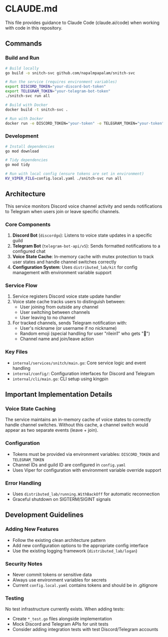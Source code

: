 # CLAUDE.md

This file provides guidance to Claude Code (claude.ai/code) when working with code in this repository.

## Commands

### Build and Run
```bash
# Build locally
go build -o snitch-svc github.com/napalmpapalam/snitch-svc

# Run the service (requires environment variables)
export DISCORD_TOKEN="your-discord-bot-token"
export TELEGRAM_TOKEN="your-telegram-bot-token"
./snitch-svc run all

# Build with Docker
docker build -t snitch-svc .

# Run with Docker
docker run -e DISCORD_TOKEN="your-token" -e TELEGRAM_TOKEN="your-token" snitch-svc
```

### Development
```bash
# Install dependencies
go mod download

# Tidy dependencies
go mod tidy

# Run with local config (ensure tokens are set in environment)
KV_VIPER_FILE=config.local.yaml ./snitch-svc run all
```

## Architecture

This service monitors Discord voice channel activity and sends notifications to Telegram when users join or leave specific channels.

### Core Components

1. **Discord Bot** (`discordgo`): Listens to voice state updates in a specific guild
2. **Telegram Bot** (`telegram-bot-api/v5`): Sends formatted notifications to a configured chat
3. **Voice State Cache**: In-memory cache with mutex protection to track user states and handle channel switches correctly
4. **Configuration System**: Uses `distributed_lab/kit` for config management with environment variable support

### Service Flow

1. Service registers Discord voice state update handler
2. Voice state cache tracks users to distinguish between:
   - User joining from outside any channel
   - User switching between channels  
   - User leaving to no channel
3. For tracked channels, sends Telegram notification with:
   - User's nickname (or username if no nickname)
   - Random emoji (special handling for user "rilein1" who gets "🧛")
   - Channel name and join/leave action

### Key Files

- `internal/services/snitch/main.go`: Core service logic and event handling
- `internal/config/`: Configuration interfaces for Discord and Telegram
- `internal/cli/main.go`: CLI setup using kingpin

## Important Implementation Details

### Voice State Caching
The service maintains an in-memory cache of voice states to correctly handle channel switches. Without this cache, a channel switch would appear as two separate events (leave + join).

### Configuration
- Tokens must be provided via environment variables: `DISCORD_TOKEN` and `TELEGRAM_TOKEN`
- Channel IDs and guild ID are configured in `config.yaml`
- Uses Viper for configuration with environment variable override support

### Error Handling
- Uses `distributed_lab/running.WithBackOff` for automatic reconnection
- Graceful shutdown on SIGTERM/SIGINT signals

## Development Guidelines

### Adding New Features
- Follow the existing clean architecture pattern
- Add new configuration options to the appropriate config interface
- Use the existing logging framework (`distributed_lab/logan`)

### Security Notes
- Never commit tokens or sensitive data
- Always use environment variables for secrets
- Current `config.local.yaml` contains tokens and should be in .gitignore

### Testing
No test infrastructure currently exists. When adding tests:
- Create `*_test.go` files alongside implementation
- Mock Discord and Telegram APIs for unit tests
- Consider adding integration tests with test Discord/Telegram accounts